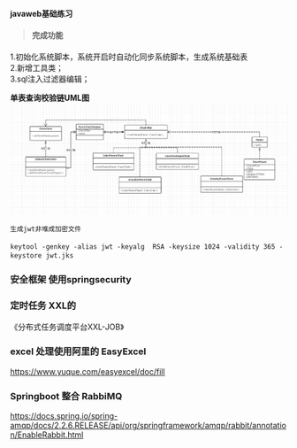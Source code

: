 #### javaweb基础练习

> #### 完成功能 

1.初始化系统脚本，系统开启时自动化同步系统脚本，生成系统基础表  
2.新增工具类；   
3.sql注入过滤器编辑；   

**单表查询校验链UML图**
![avatar](img/uml/checkchain_uml.jpg)

````
生成jwt非堆成加密文件  

keytool -genkey -alias jwt -keyalg  RSA -keysize 1024 -validity 365 -keystore jwt.jks
````

### 安全框架 使用springsecurity


### 定时任务 XXL的
《分布式任务调度平台XXL-JOB》

### excel 处理使用阿里的 EasyExcel
https://www.yuque.com/easyexcel/doc/fill

### Springboot 整合 RabbiMQ
https://docs.spring.io/spring-amqp/docs/2.2.6.RELEASE/api/org/springframework/amqp/rabbit/annotation/EnableRabbit.html






